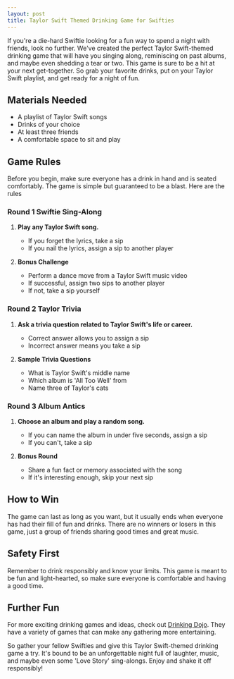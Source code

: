```yaml
---
layout: post
title: Taylor Swift Themed Drinking Game for Swifties
---
```



If you're a die-hard Swiftie looking for a fun way to spend a night with friends, look no further. We've created the perfect Taylor Swift-themed drinking game that will have you singing along, reminiscing on past albums, and maybe even shedding a tear or two. This game is sure to be a hit at your next get-together. So grab your favorite drinks, put on your Taylor Swift playlist, and get ready for a night of fun.

## Materials Needed

- A playlist of Taylor Swift songs
- Drinks of your choice
- At least three friends
- A comfortable space to sit and play

## Game Rules

Before you begin, make sure everyone has a drink in hand and is seated comfortably. The game is simple but guaranteed to be a blast. Here are the rules

### Round 1 Swiftie Sing-Along

1. **Play any Taylor Swift song.**
   - If you forget the lyrics, take a sip
   - If you nail the lyrics, assign a sip to another player

2. **Bonus Challenge**
   - Perform a dance move from a Taylor Swift music video 
   - If successful, assign two sips to another player
   - If not, take a sip yourself

### Round 2 Taylor Trivia

1. **Ask a trivia question related to Taylor Swift's life or career.**
   - Correct answer allows you to assign a sip
   - Incorrect answer means you take a sip

2. **Sample Trivia Questions**
   - What is Taylor Swift's middle name
   - Which album is 'All Too Well' from
   - Name three of Taylor's cats

### Round 3 Album Antics

1. **Choose an album and play a random song.**
   - If you can name the album in under five seconds, assign a sip
   - If you can't, take a sip

2. **Bonus Round**
   - Share a fun fact or memory associated with the song
   - If it's interesting enough, skip your next sip

## How to Win

The game can last as long as you want, but it usually ends when everyone has had their fill of fun and drinks. There are no winners or losers in this game, just a group of friends sharing good times and great music.

## Safety First

Remember to drink responsibly and know your limits. This game is meant to be fun and light-hearted, so make sure everyone is comfortable and having a good time.

## Further Fun

For more exciting drinking games and ideas, check out [Drinking Dojo](https://drinkingdojo.com/games/most-likely-to). They have a variety of games that can make any gathering more entertaining.

So gather your fellow Swifties and give this Taylor Swift-themed drinking game a try. It's bound to be an unforgettable night full of laughter, music, and maybe even some 'Love Story' sing-alongs. Enjoy and shake it off responsibly!